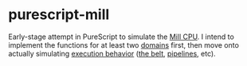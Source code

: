# purescript-mill

Early-stage attempt in PureScript to simulate the [Mill CPU][mill-home]. I intend to implement the functions for at least two [domains][domains] first, then move onto actually simulating [execution behavior][model] ([the belt][belt], [pipelines][pipelines], etc).

[mill-home]: http://millcomputing.com/
[domains]: http://millcomputing.com/wiki/Domains
[model]: http://millcomputing.com/topic/introduction-to-the-mill-cpu-programming-model-2/
[belt]: http://millcomputing.com/wiki/Belt
[pipelines]: http://millcomputing.com/wiki/Pipeline
